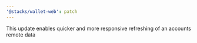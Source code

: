 ```yaml
---
'@stacks/wallet-web': patch
---
```


This update enables quicker and more responsive refreshing of an accounts remote data
